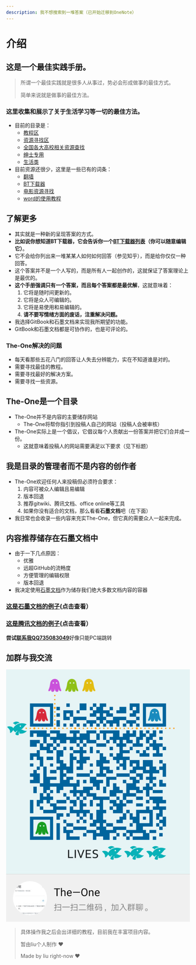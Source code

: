 ```yaml
---
description: 我不想搜索到一堆答案（已开始迁移到OneNote）
---
```


# 介绍

## 这是一个最佳实践手册。

> 所谓一个最佳实践就是很多人从事过，势必会形成做事的最佳方式。
>
> 简单来说就是做事的最佳方法。

### 这里收集和展示了关于生活学习等一切的最佳方法。

* 目前的目录是：
  * [教程区](jiao-cheng-qu/)
  * [资源寻找区](zi-yuan-xun-zhao-qu.md)
  * [全国各大高校相关资源查找](xi-bei-gong-ye-da-xue-chang-jian-faq/)
  * [绅士专用](shen-shi-zhuan-yong/)
  * [生活类](sheng-huo-lei/)
* 目前资源还很少，这里是一些已有的词条：
  * [翻墙](shen-shi-zhuan-yong/fan-qiang.md)
  * [BT下载器](zi-yuan-xun-zhao-qu.md#bt-ci-li-xia-zai-he-ji-xia-zai-ruan-jian-xia-zai-qi-hui-yuan-qu-dao)
  * [电影资源寻找](zi-yuan-xun-zhao-qu.md#dian-ying-zi-yuan-dian-shi-ju-zi-yuan-sou-suo-na-li-kan-dian-shi-ju-dian-ying)
  * [word的使用教程](jiao-cheng-qu/)

## 了解更多

* 其实就是一种新的呈现答案的方式。
* **比如说你想知道BT下载器，它会告诉你一个**[**BT下载器列表**](zi-yuan-xun-zhao-qu.md#bt-ci-li-xia-zai-he-ji-xia-zai-ruan-jian-xia-zai-qi-hui-yuan-qu-dao)**（你可以随意编辑它）**。
* 它不会给你列出来一堆某某人如何如何回答（参见知乎），而是给你仅仅一种回答。
* 这个答案并不是一个人写的，而是所有人一起创作的，这就保证了答案理论上是最优的。
* **这个手册强调只有一个答案，而且每个答案都是最优解**，这就意味着：
  1. 它将是随时间更新的。
  2. 它将是众人可编辑的。
  3. 它将是易使用和易编辑的。
  4. **请不要写情绪方面的废话，注重解决问题。**
* 我选择GitBook和石墨文档来实现我所期望的功能。
* GitBook和石墨文档都是可协作的，也是可评论的。

### The-One解决的问题

* 每天看那些五花八门的回答让人失去分辨能力，实在不知道谁是对的。
* 需要寻找最佳的教程。
* 需要寻找最好的解决方案。
* 需要寻找一些资源。

## The-One是一个目录

* The-One并不是内容的主要储存网站
  * The-One将帮你指引到投稿人自己的网站（投稿人会被审核）
* The-One实际上是一个倡议，它倡议每个人贡献出一份答案并把它们合并成一份。
  * 这就意味着投稿人的网站需要满足以下要求（见下标题）

## 我是目录的管理者而不是内容的创作者

* The-One欢迎任何人来投稿但必须符合要求：
  1. 内容可被众人编辑且易编辑
  2. 版本回退
  3. 推荐gitwiki、腾讯文档、office online等工具
  4. 如果你没有适合的文档，那么看看**石墨文档**吧（在下面）
* 我日常也会收录一些内容来充实The-One，但它真的需要众人一起来完成。

## 内容推荐储存在石墨文档中

* 由于一下几点原因：
  * 优雅
  * 远超GitHub的流畅度
  * 方便管理的编辑权限
  * 版本回退
* 我决定使用[石墨文档](https://shimo.im/welcome)作为储存我们绝大多数文档内容的容器

### [**这是石墨文档的例子**](https://shimo.im/docs/3JJvN8KOQJA0dtFC/)**\(点击查看）**

### [这是腾讯文档的例子](https://docs.qq.com/doc/DVGZhUUVwZXBKVVlk)**\(点击查看）**

**尝试**[**联系我QQ735083049**](http://wpa.qq.com/msgrd?v=3&uin=735083049&site=qq&menu=yes)好像只能PC端跳转

## 加群与我交流

![&#x7FA4;&#x7684;&#x4E8C;&#x7EF4;&#x7801;](.gitbook/assets/temp_qrcode_share_685589910.png)

> 具体操作我之后会出详细的教程，目前我在丰富项目内容。
>
> 暂由liu个人制作 ❤
>
> Made by liu right-now ❤

